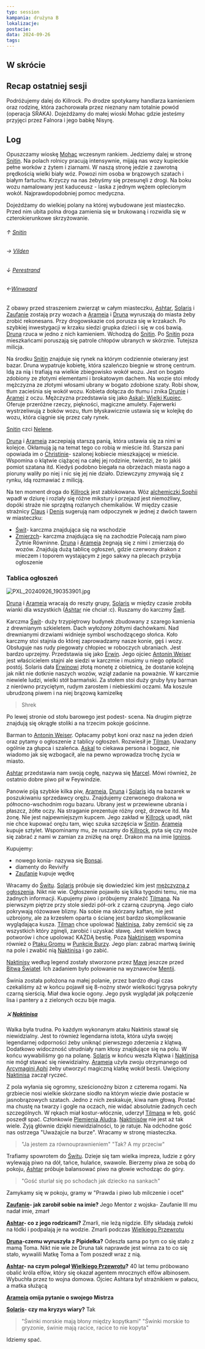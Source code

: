 ```yaml
---
typ: session
kampania: drużyna B
lokalizacje: 
postacie: 
data: 2024-09-26
tags: 
---
```

## W skrócie


## Recap ostatniej sesji
Podróżujemy dalej do Killrock. Po drodze spotykamy handlarza kamieniem oraz rodzinę, która zachorowała przez nieznany nam totalnie powód (operacja SRAKA). Dojeżdżamy do małej wioski Mohac gdzie jesteśmy przyjęci przez Falnora i jego babkę Nisyrę.
## Log
Opuszczamy wioskę [Mohac](../lokacje/Mohac.md) wczesnym rankiem. Jedziemy dalej w stronę [Snitin](../lokacje/Snitin.md). Na polach rolnicy pracują intensywnie, mijają nas wozy kupieckie pełne worków z żytem i ziarnami. W naszą stronę jedzie z zawrotną prędkością wielki biały wóz. Powozi nim osoba w brązowych szatach i białym fartuchu. Krzyczy na nas żebyśmy się przesunęli z drogi. Na boku wozu namalowany jest kaduceusz - laska z jednym wężem oplecionym wokół. Najprawdopodobniej pomoc medyczna.

Dojeżdżamy do wielkiej polany na której wybudowane jest miasteczko. Przed nim ubita polna droga zamienia się w brukowaną i rozwidla się w czterokierunkowe skrzyżowanie. 
###### ↑ [Snitin](../lokacje/Snitin.md)
###### → [Vilden](../lokacje/Vilden.md)
###### ↓ [Perestrand](../lokacje/Perestrand.md)
###### ←[Winwaard](../lokacje/Winwaard.md)

Z obawy przed straszeniem zwierząt w całym miasteczku, [Ashtar](../postacie%20graczy/Ashtar.md), [Solaris](../postacie%20graczy/Solaris.md) i [Zaufanie](../postacie%20graczy/Zaufanie.md) zostają przy wozach a [Arameia](../postacie%20graczy/Arameia.md) i [Druna](../postacie%20graczy/Druna.md) wyruszają do miasta żeby zrobić rekonesans. Przy drogowskazie coś porusza się w krzakach. Po szybkiej inwestygacji w krzaku siedzi grupka dzieci i się w coś bawią.  [Druna](../postacie%20graczy/Druna.md) rzuca w jedno z nich kamieniem. Wchodzą do [Snitin](../lokacje/Snitin.md). Po [Snitin](../lokacje/Snitin.md) poza mieszkańcami poruszają się patrole chłopów ubranych w skórznie. Tutejsza milicja. 

Na środku [Snitin](../lokacje/Snitin.md) znajduje się rynek na którym codziennie otwierany jest bazar. Druna wypatruje kobietę, która szaleńczo biegnie w stronę centrum. Idą za nią i trafiają na wielkie zbiegowisko wokół wozu. Jest on bogato zdobiony ze złotymi elementami i brokatowym dachem. Na wozie stoi młody mężczyzna ze złotymi włosami ubrany w bogato zdobione szaty. Robi show, tłum zacieśnia się wokół wozu. Kobieta dołącza do tłumu i znika [Drunie](../postacie%20graczy/Druna.md) i [Aramei](../postacie%20graczy/Arameia.md) z oczu. Mężczyzna przedstawia się jako [Askal- Wielki Kupiec](../NPC/Askal-%20Wielki%20Kupiec.md). Oferuje przeróżne rzeczy, piękności, magiczne amulety. Fajerwerki wystrzeliwują z boków wozu, tłum błyskawicznie ustawia się w kolejkę do wozu, która ciągnie się przez cały rynek. 

[Snitin](../lokacje/Snitin.md) czci [Nelene](../bogowie/Nelene.md).

[Druna](../postacie%20graczy/Druna.md) i [Arameia](../postacie%20graczy/Arameia.md) zaczepiają starszą panią, która ustawia się za nimi w kolejce. Okłamują ją na temat tego co robią w mieście itd. Starsza pani opowiada im o [Christinie](../NPC/Christina.md)- szalonej kobiecie mieszkającej w mieście. Wspomina o klątwie ciążącej na całej jej rodzinie, twierdzi, że to jakiś pomiot szatana itd. Kiedyś podobno biegała na obrzeżach miasta nago a pioruny waliły po niej i nic się jej nie działo. Dziewczyny zmywają się z rynku, idą rozmawiać z milicją.

Na ten moment droga do [Killrock](../lokacje/Killrock.md) jest zablokowana. Wóz [alchemiczki Sophii](../NPC/Alchemiczka%20Sophia.md) wpadł w dziurę i rozlały się różne mikstury i przejazd jest niemożliwy, dopóki straże nie sprzątną rozlanych chemikaliów. W między czasie strażnicy [Claus](../NPC/Claus.md) i [Denis](../NPC/Denis.md) sugerują nam odpoczynek w jednej z dwóch tawern w miasteczku: 
- [Świt](../lokacje/%C5%9Awit.md)- karczma znajdująca się na wschodzie
- [Zmierzch](../lokacje/Zmierzch.md)- karczma znajdująca się na zachodzie
Polecają nam piwo Żytnie Równinne. [Druna](../postacie%20graczy/Druna.md) i [Arameia](../postacie%20graczy/Arameia.md) żegnają się z nimi i zmierzają do wozów. Znajdują dużą tablicę ogłoszeń, gdzie czerwony drakon z mieczem i toporem wystającym z jego sakwy na plecach przybija ogłoszenie
### Tablica ogłoszeń

![PXL_20240926_190353901.jpg](../media/PXL_20240926_190353901.jpg)

[Druna](../postacie%20graczy/Druna.md) i [Arameia](../postacie%20graczy/Arameia.md) wracają do reszty grupy, [Solaris](../postacie%20graczy/Solaris.md) w między czasie zrobiła wianki dla wszystkich ([Ashtar](../postacie%20graczy/Ashtar.md) nie chciał :c). Ruszamy do karczmy [Świt](../lokacje/%C5%9Awit.md).

Karczma [Świt](../lokacje/%C5%9Awit.md)- duży trzypiętrowy budynek zbudowany z szarego kamienia z drewnianym szkieletem. Dach wyłożony żółtymi dachówkami. Nad drewnianymi drzwiami widnieje symbol wschodzącego słońca. 
Koło karczmy stoi stajnia do której zaprowadzamy nasze konie, gęś i wozy. Obsługuje nas rudy piegowaty chłopiec w roboczych ubraniach. Jest bardzo uprzejmy. Przedstawia się jako [Erwin](../NPC/Erwin.md). Jego ojciec [Antonin Weiser](../NPC/Antonin%20Weiser.md) jest właścicielem stajni ale siedzi w karczmie i musimy u niego opłacić postój. Solaris dała [Erwinowi](../NPC/Erwin.md) złotą monetę z obietnicą, że dostanie kolejną jak nikt nie dotknie naszych wozów, wziął zadanie na poważnie. 
W karczmie niewiele ludzi, wielki stół barmański. Za stołem stoi duży gruby łysy barman z nierówno przyciętym, rudym zarostem i niebieskimi oczami. Ma koszule ubrudzoną piwem i na niej brązową kamizelkę

> Shrek

Po lewej stronie od stołu barowego jest podest- scena. Na drugim piętrze znajdują się okrągłe stoliki a na trzecim pokoje gościnne. 

Barman to [Antonin Weiser](../NPC/Antonin%20Weiser.md). Opłacamy pobyt koni oraz nasz na jeden dzień oraz pytamy o ogłoszenie z tablicy ogłoszeń. Rozwiesił je [Tilman](../NPC/Tilman.md). Uważany ogólnie za głupca i szaleńca.
[Askal](../NPC/Askal-%20Wielki%20Kupiec.md) to ciekawa persona i bogacz, nie wiadomo jak się wzbogacił, ale na pewno wprowadza trochę życia w miasto.

[Ashtar](../postacie%20graczy/Ashtar.md) przedstawia nam swoją cegłę, nazywa się [Marcel](../NPC/Marcel.md). Mówi również, że ostatnio dobre piwo pił w Feywindzie. 

Panowie piją szybkie kilka piw, [Arameia](../postacie%20graczy/Arameia.md), [Druna](../postacie%20graczy/Druna.md) i [Solaris](../postacie%20graczy/Solaris.md) idą na bazarek w poszukiwaniu sprzedawcy orężu. Znajdujemy czerwonego drakona w północno-wschodnim rogu bazaru. Ubrany jest w przewiewne ubrania i płaszcz, żółte oczy. Na straganie prezentuje różny oręż, drzewce itd. Ma żonę. Nie jest najpewniejszym kupcem. Jego zakład w [Killrock](../lokacje/Killrock.md) upadł, nikt nie chce kupować orężu tam, więc szuka szczęścia w [Snitin](../lokacje/Snitin.md). [Arameia](../postacie%20graczy/Arameia.md) kupuje sztylet. Wspominamy mu, że ruszamy do [Killrock](../lokacje/Killrock.md), pyta się czy może się zabrać z nami w zamian za zniżkę na oręż. Drakon ma na imie [Igniros](../NPC/Igniros.md).

Kupujemy:
- nowego konia- nazywa się [Bonsai](../zwierz%C4%85tka/Bonsai.md).
- diamenty do Revivify
- [Zaufanie](../postacie%20graczy/Zaufanie.md) kupuje wędkę

Wracamy do [Świtu](../lokacje/%C5%9Awit.md). [Solaris](../postacie%20graczy/Solaris.md) próbuje się dowiedzieć kim jest [mężczyzna z ogłoszenia](../NPC/Poszukiwany%20go%C5%9B%C4%87.md). Nikt nie wie. Ogłoszenie pojawiło się kilka tygodni temu, nie ma żadnych informacji. Kupujemy piwo i próbujemy znaleźć [Tilmana](../NPC/Tilman.md). 
Na pierwszym piętrze przy stole siedzi pół-ork z czarną czupryną. Jego ciało pokrywają różowawe blizny. Na sobie ma skórzany kaftan, nie jest uzbrojony, ale za krzesłem oparta o ścianę jest bardzo skomplikowanie wyglądająca kusza. 
[Tilman](../NPC/Tilman.md) chce upolować [Naktinisa](../Potwory/Naktinis%20Maditojas.md), żaby zemścić się za wszystkich który zginęli, zarobić i uzyskać sławę. Jest wielkim łowcą potworów i chce upolować KAŻDĄ bestię. Poza [Naktinisem](../Potwory/Naktinis%20Maditojas.md) wspomina również o [Ptaku Gromu](../Potwory/Ptak%20Gromu.md) w [Punkcie Burzy](../lokacje/Punkt%20Burzy.md). Jego plan: zabrać martwą świnię na pole i zwabić nią [Naktinisa](../Potwory/Naktinis%20Maditojas.md) i go zabić.

[Naktinisy](../Potwory/Naktinis%20Maditojas.md) według legend zostały stworzone przez [Mavę](../bogowie/Mava.md) jeszcze przed [Bitwą Świateł](Bitwa%20%C5%9Awiate%C5%82.md). Ich zadaniem było polowanie na wyznawców [Mentii](../bogowie/Mentia.md). 

Świnia została położona na małej polanie, przez bardzo długi czas czekaliśmy aż w końcu pojawił się 8-nożny stwór wielkości tygrysa pokryty czarną sierścią. Miał dwa kocie ogony. Jego pysk wyglądał jak połączenie lisa i pantery a z zielonych oczu bije magia.
##### ⚔ [Naktinisa](../Potwory/Naktinis%20Maditojas.md)
Walka była trudna. Po każdym wykonanym ataku Naktinis stawał się niewidzialny. Jest to również legendarna istota, która użyła swojej legendarnej odporności żeby uniknąć pierwszego zderzenia z klątwą. Dodatkowo widoczność utrudniały nam kłosy znajdujące się na polu. W końcu wywabiliśmy go na polanę. [Solaris](../postacie%20graczy/Solaris.md) w końcu weszła Klątwa i [Naktinisa](../Potwory/Naktinis%20Maditojas.md) nie mógł stawać się niewidzialny. [Arameia](../postacie%20graczy/Arameia.md) użyła zwoju otrzymanego od [Arcymagini Aphi](../NPC/Arcymagini%20Aphi.md) żeby utworzyć magiczną klatkę wokół bestii. Uwięziony [Naktinisa](../Potwory/Naktinis%20Maditojas.md) zaczął ryczeć. 

Z pola wyłania się ogromny, sześcionożny bizon z czterema rogami. Na grzbiecie nosi wielkie skórzane siodło na którym wiezie dwie postacie w jasnobrązowych szatach. Jedno z nich zeskakuje, kiwa nam głową. Postać ma chustę na twarzy i gogle na oczach, nie widać absolutnie żadnych cech szczególnych. W rękach miał kostur-włócznie, uderzył [Tilmana](../NPC/Tilman.md) w łeb, gość poszedł spać. Członkowie [Plemienia Aludra](../organizacje/Plemi%C4%99%20Aludra.md). [Naktinisów](../Potwory/Naktinis%20Maditojas.md) nie jest aż tak wiele. Żyją głównie dzięki niewidzialności, to je ratuje. Na odchodne gość nas ostrzega "Uważajcie na burze". Wracamy w stronę miasteczka.

>"Ja jestem za równouprawnieniem"
>"Tak? A my przeciw"

Trafiamy spowrotem do [Świtu](../lokacje/%C5%9Awit.md). Dzieje się tam wielka impreza, ludzie z góry wylewają piwo na dół, tańce, hulańce, swawole. Bierzemy piwa ze sobą do pokoju, [Ashtar](../postacie%20graczy/Ashtar.md) próbuje balansować piwo na głowie wchodząc do góry.

>"Gość sturlał się po schodach jak dziecko na sankach"

Zamykamy się w pokoju, gramy w "Prawda i piwo lub milczenie i ocet"

**[Zaufanie](../postacie%20graczy/Zaufanie.md)- jak zarobił sobie na imie?**
Jego Mentor z wojska-  Zaufanie III mu nadał imie, zmarł

**[Ashtar](../postacie%20graczy/Ashtar.md)- co z jego rodzicami?**
Zmarli, nie leżą nigdzie. Elfy składają zwłoki na łódki i podpalają je na wodzie. Zmarli podczas [Wielkiego Przewrotu](../wydarzenia/Wielki%20Przewr%C3%B3t.md)

**[Druna](../postacie%20graczy/Druna.md)-czemu wyruszyła z Pipidełka?**
Odeszła sama po tym co się stało z mamą Toma. Nikt nie wie że Druna tak naprawde jest winna za to co się stało, wywalili Matkę Toma a Tom poszedł wraz z nią.

**[Ashtar](../postacie%20graczy/Ashtar.md)- na czym polegał [Wielkiego Przewrotu](../wydarzenia/Wielki%20Przewr%C3%B3t.md)?**
40 lat temu próbowano obalić króla elfów, który się okazał agentem mrocznych elfów albinosem. Wybuchła przez to wojna domowa. Ojciec Ashtara był strażnikiem w pałacu, a matka służącą

**[Arameia](../postacie%20graczy/Arameia.md) omija pytanie o swojego Mistrza**

**[Solaris](../postacie%20graczy/Solaris.md)- czy ma kryzys wiary?**
Tak

>"Świnki morskie mają błony między kopytkami"
>"Świnki morskie to gryzonie, świnie mają racice, racice to nie kopyta"

Idziemy spać.